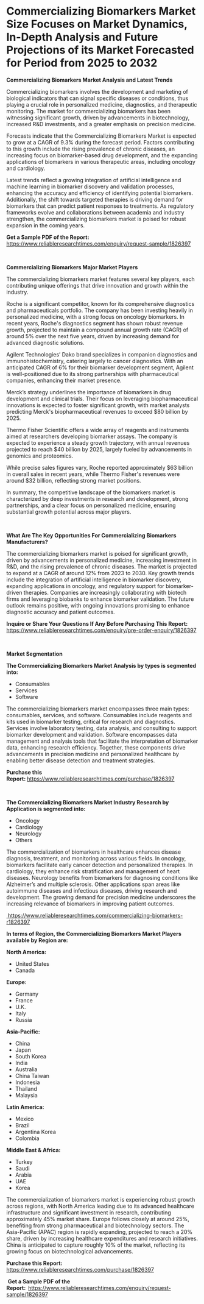 <p><h1>Commercializing Biomarkers Market Size Focuses on Market Dynamics, In-Depth Analysis and Future Projections of its Market Forecasted for Period from 2025 to 2032</h1></p><p><strong>Commercializing Biomarkers Market Analysis and Latest Trends</strong></p>
<p><p>Commercializing biomarkers involves the development and marketing of biological indicators that can signal specific diseases or conditions, thus playing a crucial role in personalized medicine, diagnostics, and therapeutic monitoring. The market for commercializing biomarkers has been witnessing significant growth, driven by advancements in biotechnology, increased R&D investments, and a greater emphasis on precision medicine. </p><p>Forecasts indicate that the Commercializing Biomarkers Market is expected to grow at a CAGR of 9.3% during the forecast period. Factors contributing to this growth include the rising prevalence of chronic diseases, an increasing focus on biomarker-based drug development, and the expanding applications of biomarkers in various therapeutic areas, including oncology and cardiology. </p><p>Latest trends reflect a growing integration of artificial intelligence and machine learning in biomarker discovery and validation processes, enhancing the accuracy and efficiency of identifying potential biomarkers. Additionally, the shift towards targeted therapies is driving demand for biomarkers that can predict patient responses to treatments. As regulatory frameworks evolve and collaborations between academia and industry strengthen, the commercializing biomarkers market is poised for robust expansion in the coming years.</p></p>
<p><strong>Get a Sample PDF of the Report:&nbsp;</strong> <a href="https://www.reliableresearchtimes.com/enquiry/request-sample/1826397?utm_campaign=3503&utm_medium=2&utm_source=Github&utm_content=ia&utm_term=19042025&utm_id=commercializing-biomarkers">https://www.reliableresearchtimes.com/enquiry/request-sample/1826397</a></p>
<p>&nbsp;</p>
<p><strong>Commercializing Biomarkers Major Market Players</strong></p>
<p><p>The commercializing biomarkers market features several key players, each contributing unique offerings that drive innovation and growth within the industry. </p><p>Roche is a significant competitor, known for its comprehensive diagnostics and pharmaceuticals portfolio. The company has been investing heavily in personalized medicine, with a strong focus on oncology biomarkers. In recent years, Roche's diagnostics segment has shown robust revenue growth, projected to maintain a compound annual growth rate (CAGR) of around 5% over the next five years, driven by increasing demand for advanced diagnostic solutions.</p><p>Agilent Technologies’ Dako brand specializes in companion diagnostics and immunohistochemistry, catering largely to cancer diagnostics. With an anticipated CAGR of 6% for their biomarker development segment, Agilent is well-positioned due to its strong partnerships with pharmaceutical companies, enhancing their market presence.</p><p>Merck’s strategy underlines the importance of biomarkers in drug development and clinical trials. Their focus on leveraging biopharmaceutical innovations is expected to foster significant growth, with market analysts predicting Merck's biopharmaceutical revenues to exceed $80 billion by 2025.</p><p>Thermo Fisher Scientific offers a wide array of reagents and instruments aimed at researchers developing biomarker assays. The company is expected to experience a steady growth trajectory, with annual revenues projected to reach $40 billion by 2025, largely fueled by advancements in genomics and proteomics.</p><p>While precise sales figures vary, Roche reported approximately $63 billion in overall sales in recent years, while Thermo Fisher's revenues were around $32 billion, reflecting strong market positions.</p><p>In summary, the competitive landscape of the biomarkers market is characterized by deep investments in research and development, strong partnerships, and a clear focus on personalized medicine, ensuring substantial growth potential across major players.</p></p>
<p>&nbsp;</p>
<p><strong>What Are The Key Opportunities For Commercializing Biomarkers Manufacturers?</strong></p>
<p><p>The commercializing biomarkers market is poised for significant growth, driven by advancements in personalized medicine, increasing investment in R&D, and the rising prevalence of chronic diseases. The market is projected to expand at a CAGR of around 12% from 2023 to 2030. Key growth trends include the integration of artificial intelligence in biomarker discovery, expanding applications in oncology, and regulatory support for biomarker-driven therapies. Companies are increasingly collaborating with biotech firms and leveraging biobanks to enhance biomarker validation. The future outlook remains positive, with ongoing innovations promising to enhance diagnostic accuracy and patient outcomes.</p></p>
<p><strong>Inquire or Share Your Questions If Any Before Purchasing This Report:</strong> <a href="https://www.reliableresearchtimes.com/enquiry/pre-order-enquiry/1826397?utm_campaign=3503&utm_medium=2&utm_source=Github&utm_content=ia&utm_term=19042025&utm_id=commercializing-biomarkers">https://www.reliableresearchtimes.com/enquiry/pre-order-enquiry/1826397</a></p>
<p>&nbsp;</p>
<p><strong>Market Segmentation</strong></p>
<p><strong>The Commercializing Biomarkers Market Analysis by types is segmented into:</strong></p>
<p><ul><li>Consumables</li><li>Services</li><li>Software</li></ul></p>
<p><p>The commercializing biomarkers market encompasses three main types: consumables, services, and software. Consumables include reagents and kits used in biomarker testing, critical for research and diagnostics. Services involve laboratory testing, data analysis, and consulting to support biomarker development and validation. Software encompasses data management and analysis tools that facilitate the interpretation of biomarker data, enhancing research efficiency. Together, these components drive advancements in precision medicine and personalized healthcare by enabling better disease detection and treatment strategies.</p></p>
<p><strong>Purchase this Report:&nbsp;</strong><a href="https://www.reliableresearchtimes.com/purchase/1826397?utm_campaign=3503&utm_medium=2&utm_source=Github&utm_content=ia&utm_term=19042025&utm_id=commercializing-biomarkers">https://www.reliableresearchtimes.com/purchase/1826397</a></p>
<p>&nbsp;</p>
<p><strong>The Commercializing Biomarkers Market Industry Research by Application is segmented into:</strong></p>
<p><ul><li>Oncology</li><li>Cardiology</li><li>Neurology</li><li>Others</li></ul></p>
<p><p>The commercialization of biomarkers in healthcare enhances disease diagnosis, treatment, and monitoring across various fields. In oncology, biomarkers facilitate early cancer detection and personalized therapies. In cardiology, they enhance risk stratification and management of heart diseases. Neurology benefits from biomarkers for diagnosing conditions like Alzheimer’s and multiple sclerosis. Other applications span areas like autoimmune diseases and infectious diseases, driving research and development. The growing demand for precision medicine underscores the increasing relevance of biomarkers in improving patient outcomes.</p></p>
<p><a href="https://www.reliableresearchtimes.com/commercializing-biomarkers-r1826397?utm_campaign=3503&utm_medium=2&utm_source=Github&utm_content=ia&utm_term=19042025&utm_id=commercializing-biomarkers">&nbsp;https://www.reliableresearchtimes.com/commercializing-biomarkers-r1826397</a></p>
<p><strong>In terms of Region, the Commercializing Biomarkers Market Players available by Region are:</strong></p>
<p>
    <p> <strong> North America: </strong>
        <ul>
            <li>United States</li>
            <li>Canada</li>
        </ul>
        </p> 
    <p> <strong> Europe: </strong>
        <ul>
            <li>Germany</li>
            <li>France</li>
            <li>U.K.</li>
            <li>Italy</li>
            <li>Russia</li>
        </ul>
        </p> 
    <p> <strong> Asia-Pacific: </strong>
        <ul>
            <li>China</li>
            <li>Japan</li>
            <li>South Korea</li>
            <li>India</li>
            <li>Australia</li>
            <li>China Taiwan</li>
            <li>Indonesia</li>
            <li>Thailand</li>
            <li>Malaysia</li>
        </ul>
        </p> 
    <p> <strong> Latin America: </strong>
        <ul>
            <li>Mexico</li>
            <li>Brazil</li>
            <li>Argentina Korea</li>
            <li>Colombia</li>
        </ul>
        </p> 
    <p> <strong> Middle East & Africa: </strong>
        <ul>
            <li>Turkey</li>
            <li>Saudi</li>
            <li>Arabia</li>
            <li>UAE</li>
            <li>Korea</li>
        </ul>
    </p>
    </p>
<p><p>The commercialization of biomarkers market is experiencing robust growth across regions, with North America leading due to its advanced healthcare infrastructure and significant investment in research, contributing approximately 45% market share. Europe follows closely at around 25%, benefiting from strong pharmaceutical and biotechnology sectors. The Asia-Pacific (APAC) region is rapidly expanding, projected to reach a 20% share, driven by increasing healthcare expenditures and research initiatives. China is anticipated to capture roughly 10% of the market, reflecting its growing focus on biotechnological advancements.</p></p>
<p><strong>Purchase this Report: </strong><a href="https://www.reliableresearchtimes.com/purchase/1826397?utm_campaign=3503&utm_medium=2&utm_source=Github&utm_content=ia&utm_term=19042025&utm_id=commercializing-biomarkers">https://www.reliableresearchtimes.com/purchase/1826397</a></p>
<p>&nbsp;<strong>Get a Sample PDF of the Report:&nbsp;&nbsp;</strong><a href="https://www.reliableresearchtimes.com/enquiry/request-sample/1826397?utm_campaign=3503&utm_medium=2&utm_source=Github&utm_content=ia&utm_term=19042025&utm_id=commercializing-biomarkers">https://www.reliableresearchtimes.com/enquiry/request-sample/1826397</a></p>
<p><strong></strong></p>
<p><p></p><p></p><p></p></p>